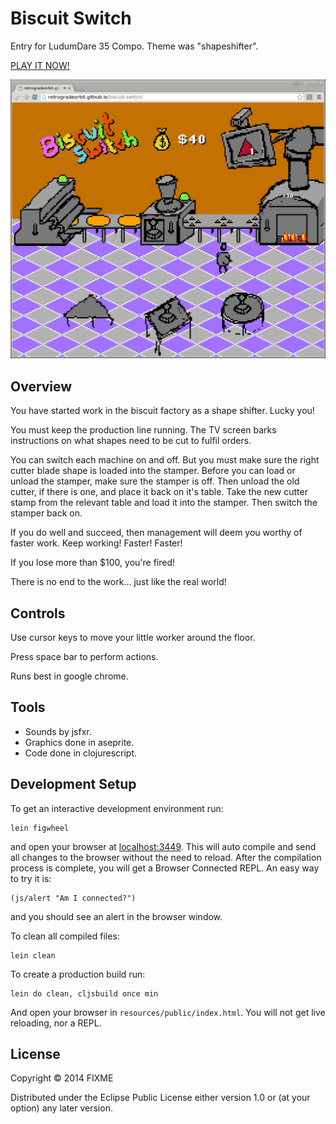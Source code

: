 # Biscuit Switch

Entry for LudumDare 35 Compo. Theme was "shapeshifter".

[PLAY IT NOW!](https://retrogradeorbit.github.io/biscuit-switch/)

![Title screen](./screenshot-5.png)

## Overview

You have started work in the biscuit factory as a shape shifter. Lucky you!

You must keep the production line running. The TV screen barks instructions on what shapes need to be cut to fulfil orders.

You can switch each machine on and off. But you must make sure the right cutter blade shape is loaded into the stamper. Before you can load or unload the stamper, make sure the stamper is off. Then unload the old cutter, if there is one, and place it back on it's table. Take the new cutter stamp from the relevant table and load it into the stamper. Then switch the stamper back on.

If you do well and succeed, then management will deem you worthy of faster work. Keep working! Faster! Faster!

If you lose more than $100, you're fired!

There is no end to the work... just like the real world!

## Controls

Use cursor keys to move your little worker around the floor.

Press space bar to perform actions.

Runs best in google chrome.

## Tools

 - Sounds by jsfxr.
 - Graphics done in aseprite.
 - Code done in clojurescript.

## Development Setup

To get an interactive development environment run:

    lein figwheel

and open your browser at [localhost:3449](http://localhost:3449/).
This will auto compile and send all changes to the browser without the
need to reload. After the compilation process is complete, you will
get a Browser Connected REPL. An easy way to try it is:

    (js/alert "Am I connected?")

and you should see an alert in the browser window.

To clean all compiled files:

    lein clean

To create a production build run:

    lein do clean, cljsbuild once min

And open your browser in `resources/public/index.html`. You will not
get live reloading, nor a REPL.

## License

Copyright © 2014 FIXME

Distributed under the Eclipse Public License either version 1.0 or (at your option) any later version.
